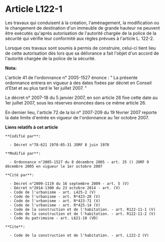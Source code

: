# Article L122-1

Les travaux qui conduisent à la création, l'aménagement, la modification ou le changement de destination d'un immeuble de
grande hauteur ne peuvent être exécutés qu'après autorisation de l'autorité chargée de la police de la sécurité qui vérifie
leur conformité aux règles prévues à l'article L. 122-2. 

Lorsque ces travaux sont soumis à permis de construire, celui-ci tient lieu de cette autorisation dès lors que sa délivrance
a fait l'objet d'un accord de l'autorité chargée de la police de la sécurité.

**Nota:**

L'article 41 de l'ordonnance n° 2005-1527 énonce : " La présente ordonnance entrera en vigueur à des dates fixées par décret
en Conseil d'Etat et au plus tard le 1er juillet 2007. " 

Le décret n° 2007-18 du 5 janvier 2007, en son article 26 fixe cette date au 1er juillet 2007, sous les réserves énoncées
dans ce même article 26. 

En dernier lieu, l'article 72 de la loi n° 2007-209 du 19 février 2007 reporte la date limite d'entrée en vigueur de
l'ordonnance au 1er octobre 2007.

**Liens relatifs à cet article**

	**Codifié par**:

	  - Décret n°78-621 1978-05-31 JORF 8 juin 1978

	**Modifié par**:

	  - Ordonnance n°2005-1527 du 8 décembre 2005 - art. 25 () JORF 9 décembre 2005 en vigueur le 1er octobre 2007

	**Cité par**:

	  - Décret n°2009-1119 du 16 septembre 2009 - art. 5 (V)
	  - Décret n°2014-1300 du 23 octobre 2014 - art. (V)
	  - Code de l'urbanisme - art. L425-2 (V)
	  - Code de l'urbanisme - art. R*423-28 (V)
	  - Code de l'urbanisme - art. R*423-71 (V)
	  - Code de l'urbanisme - art. R*425-14 (V)
	  - Code de la construction et de l'habitation. - art. R122-11-1 (V)
	  - Code de la construction et de l'habitation. - art. R122-11-2 (V)
	  - Code du patrimoine - art. L621-10 (VD)

	**Cite**:

	  - Code de la construction et de l'habitation. - art. L122-2 (V)
